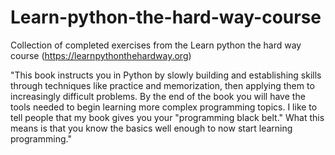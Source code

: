 # Learn-python-the-hard-way-course
Collection of completed exercises from the Learn python the hard way course (https://learnpythonthehardway.org)

"This book instructs you in Python by slowly building and establishing skills through techniques like practice and memorization, then applying them to increasingly difficult problems. By the end of the book you will have the tools needed to begin learning more complex programming topics. I like to tell people that my book gives you your "programming black belt." What this means is that you know the basics well enough to now start learning programming."
